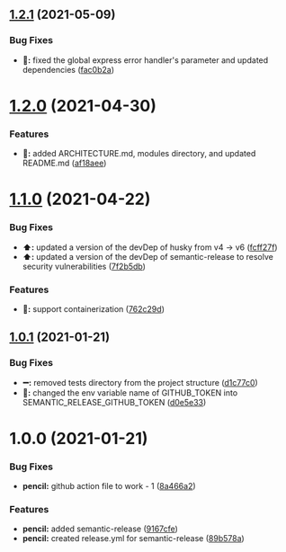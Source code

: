 ## [1.2.1](https://github.com/1i2hs/base-express-app/compare/v1.2.0...v1.2.1) (2021-05-09)


### Bug Fixes

* **:wrench::** fixed the global express error handler's parameter and updated dependencies ([fac0b2a](https://github.com/1i2hs/base-express-app/commit/fac0b2a918ea359846fad54852e5221468cea8b8))

# [1.2.0](https://github.com/1i2hs/base-express-app/compare/v1.1.0...v1.2.0) (2021-04-30)


### Features

* **:pencil::** added ARCHITECTURE.md, modules directory, and updated README.md ([af18aee](https://github.com/1i2hs/base-express-app/commit/af18aee7504f470ce0e8d754411ca497c97b4efd))

# [1.1.0](https://github.com/1i2hs/base-express-app/compare/v1.0.1...v1.1.0) (2021-04-22)


### Bug Fixes

* **:arrow_up::** updated a version of the devDep of husky from v4 -> v6 ([fcff27f](https://github.com/1i2hs/base-express-app/commit/fcff27f27344db6fb90b97b1c08e163877e9de63))
* **:arrow_up::** updated a version of the devDep of semantic-release to resolve security vulnerabilities ([7f2b5db](https://github.com/1i2hs/base-express-app/commit/7f2b5dbf319dd6e1edcce5b6acf4b7479db623a4))


### Features

* **:pencil::** support containerization ([762c29d](https://github.com/1i2hs/base-express-app/commit/762c29d69804db7c7599d7b58c6fbd527e3a9970))

## [1.0.1](https://github.com/1i2hs/base-express-app/compare/v1.0.0...v1.0.1) (2021-01-21)


### Bug Fixes

* **:heavy_minus_sign::** removed tests directory from the project structure ([d1c77c0](https://github.com/1i2hs/base-express-app/commit/d1c77c0b4bfa63b6364c63cc2349300ca933558a))
* **:wrench::** changed the env variable name of GITHUB_TOKEN into SEMANTIC_RELEASE_GITHUB_TOKEN ([d0e5e33](https://github.com/1i2hs/base-express-app/commit/d0e5e332a2081b2867ae54e2ca773a68a8fc44fc))

# 1.0.0 (2021-01-21)


### Bug Fixes

* **pencil:** github action file to work - 1 ([8a466a2](https://github.com/1i2hs/base-express-app/commit/8a466a22ae3400a53aeff4dcf7a191418708af26))


### Features

* **pencil:** added semantic-release ([9167cfe](https://github.com/1i2hs/base-express-app/commit/9167cfe6f64415e2cb9266bac0eec0cf2956ba68))
* **pencil:** created release.yml for semantic-release ([89b578a](https://github.com/1i2hs/base-express-app/commit/89b578adafcbd1347fac867a67f8302114c0f8d7))

